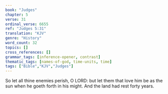 ```yaml
---
book: "Judges"
chapter: 5
verse: 31
ordinal_verse: 6655
ref: "Judges 5:31"
translation: "KJV"
genre: "History"
word_count: 32
topics: []
cross_references: []
grammar_tags: [inference-opener, contrast]
thematic_tags: [names-of-god, time-units, time]
tags: ["Bible","KJV","Judges"]
---
```

So let all thine enemies perish, O LORD: but let them that love him be as the sun when he goeth forth in his might. And the land had rest forty years.
